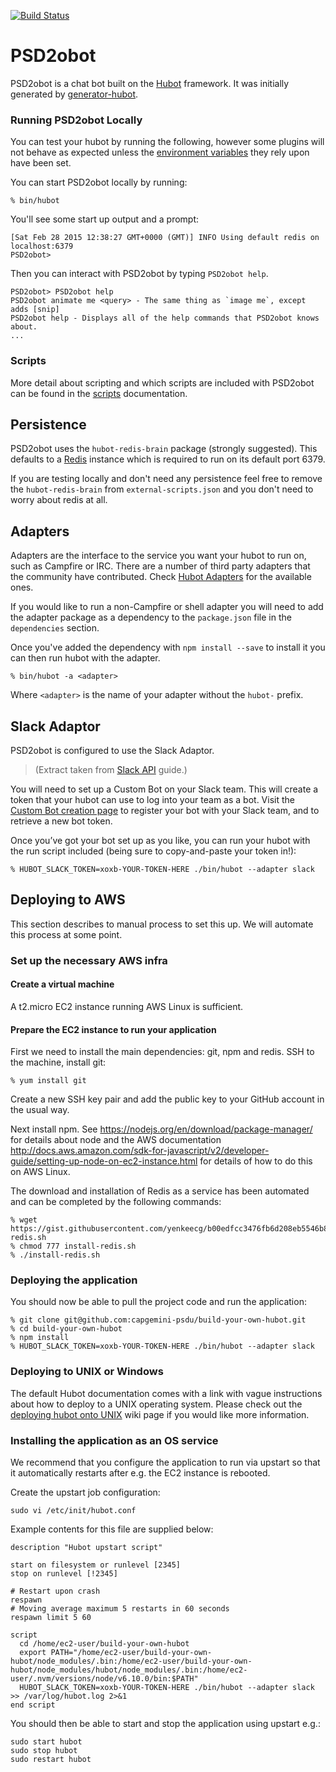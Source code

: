 [![Build Status](https://travis-ci.org/capgemini-psdu/build-your-own-hubot.svg?branch=master)](https://travis-ci.org/capgemini-psdu/build-your-own-hubot)

# PSD2obot

PSD2obot is a chat bot built on the [Hubot][hubot] framework. It was
initially generated by [generator-hubot][generator-hubot].

[hubot]: http://hubot.github.com
[generator-hubot]: https://github.com/github/generator-hubot

### Running PSD2obot Locally

You can test your hubot by running the following, however some plugins will not
behave as expected unless the [environment variables](scripts.md#configuration) they rely upon have been set.


You can start PSD2obot locally by running:

    % bin/hubot

You'll see some start up output and a prompt:

    [Sat Feb 28 2015 12:38:27 GMT+0000 (GMT)] INFO Using default redis on localhost:6379
    PSD2obot>

Then you can interact with PSD2obot by typing `PSD2obot help`.

    PSD2obot> PSD2obot help
    PSD2obot animate me <query> - The same thing as `image me`, except adds [snip]
    PSD2obot help - Displays all of the help commands that PSD2obot knows about.
    ...

### Scripts

More detail about scripting and which scripts are included with PSD2obot can be found in the [scripts](scripts.md) documentation.

##  Persistence

PSD2obot uses the `hubot-redis-brain` package (strongly suggested). This defaults to a [Redis][Redis] instance which is required to run on its default port 6379.

If you are testing locally and don't need any persistence feel free to remove the `hubot-redis-brain`
from `external-scripts.json` and you don't need to worry about redis at all.

[Redis]:https://redis.io/

## Adapters

Adapters are the interface to the service you want your hubot to run on, such
as Campfire or IRC. There are a number of third party adapters that the
community have contributed. Check [Hubot Adapters][hubot-adapters] for the
available ones.

If you would like to run a non-Campfire or shell adapter you will need to add
the adapter package as a dependency to the `package.json` file in the
`dependencies` section.

Once you've added the dependency with `npm install --save` to install it you
can then run hubot with the adapter.

    % bin/hubot -a <adapter>

Where `<adapter>` is the name of your adapter without the `hubot-` prefix.

[hubot-adapters]: https://github.com/github/hubot/blob/master/docs/adapters.md

## Slack Adaptor

PSD2obot is configured to use the Slack Adaptor.

> (Extract taken from [Slack API][slackapi] guide.)

You will need to set up a Custom Bot on your Slack team. This will create a token that your hubot can use to log into your team as a bot. Visit the [Custom Bot creation page][custom-slackbot] to register your bot with your Slack team, and to retrieve a new bot token.

Once you’ve got your bot set up as you like, you can run your hubot with the run script included (being sure to copy-and-paste your token in!):

    % HUBOT_SLACK_TOKEN=xoxb-YOUR-TOKEN-HERE ./bin/hubot --adapter slack

[slackapi]:https://slackapi.github.io/hubot-slack/
[custom-slackbot]:https://my.slack.com/apps/A0F7YS25R-bots

## Deploying to AWS

This section describes to manual process to set this up. We will automate this process at some point.

### Set up the necessary AWS infra

#### Create a virtual machine

A t2.micro EC2 instance running AWS Linux is sufficient.


#### Prepare the EC2 instance to run your application

First we need to install the main dependencies: git, npm and redis. SSH to the machine, install git:

    % yum install git

Create a new SSH key pair and add the public key to your GitHub account in the usual way.

Next install npm. See https://nodejs.org/en/download/package-manager/ for details about node and the AWS documentation http://docs.aws.amazon.com/sdk-for-javascript/v2/developer-guide/setting-up-node-on-ec2-instance.html for details of how to do this on AWS Linux.

The download and installation of Redis as a service has been automated and can be completed by the following commands:

    % wget https://gist.githubusercontent.com/yenkeecg/b00edfcc3476fb6d208eb5546b874673/raw/install-redis.sh
    % chmod 777 install-redis.sh
    % ./install-redis.sh

### Deploying the application

You should now be able to pull the project code and run the application:

    % git clone git@github.com:capgemini-psdu/build-your-own-hubot.git
    % cd build-your-own-hubot
    % npm install
    % HUBOT_SLACK_TOKEN=xoxb-YOUR-TOKEN-HERE ./bin/hubot --adapter slack


### Deploying to UNIX or Windows

The default Hubot documentation comes with a link with vague instructions about how to deploy to a UNIX operating system. Please check out the [deploying hubot onto UNIX][deploy-unix]  wiki page if you would like more information.

[deploy-unix]: https://github.com/github/hubot/blob/master/docs/deploying/unix.md

### Installing the application as an OS service

We recommend that you configure the application to run via upstart so that it automatically restarts after e.g. the EC2 instance is rebooted.

Create the upstart job configuration:

`sudo vi /etc/init/hubot.conf`

Example contents for this file are supplied below:

```
description "Hubot upstart script"

start on filesystem or runlevel [2345]
stop on runlevel [!2345]

# Restart upon crash
respawn
# Moving average maximum 5 restarts in 60 seconds
respawn limit 5 60

script
  cd /home/ec2-user/build-your-own-hubot
  export PATH="/home/ec2-user/build-your-own-hubot/node_modules/.bin:/home/ec2-user/build-your-own-hubot/node_modules/hubot/node_modules/.bin:/home/ec2-user/.nvm/versions/node/v6.10.0/bin:$PATH"
  HUBOT_SLACK_TOKEN=xoxb-YOUR-TOKEN-HERE ./bin/hubot --adapter slack >> /var/log/hubot.log 2>&1
end script

```

You should then be able to start and stop the application using upstart e.g.:

```
sudo start hubot
sudo stop hubot
sudo restart hubot
```
